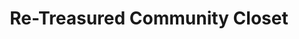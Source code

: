 ---
title: "Re-Treasured Community Closet"
url: /groton/re-treasured-community-closet/
shop: storage rental
---